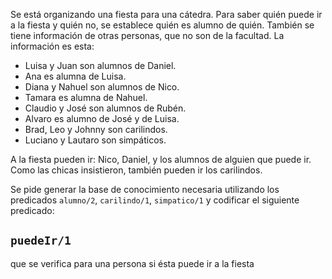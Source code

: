 Se está organizando una fiesta para una cátedra. Para saber quién puede ir a la fiesta y quién no, se establece quién es alumno de quién. También se tiene información de otras personas, que no son de la facultad.
La información es esta:

* Luisa y Juan son alumnos de Daniel.
* Ana es alumna de Luisa.
* Diana y Nahuel son alumnos de Nico.
* Tamara es alumna de Nahuel.
* Claudio y José son alumnos de Rubén.
* Alvaro es alumno de José y de Luisa.
* Brad, Leo y Johnny son carilindos.
* Luciano y Lautaro son simpáticos. 

A la fiesta pueden ir: Nico, Daniel, y los alumnos de alguien que puede ir.
Como las chicas insistieron, también pueden ir los carilindos.

Se pide generar la base de conocimiento necesaria utilizando los predicados `alumno/2`, `carilindo/1`, `simpatico/1` y codificar el siguiente predicado:

## `puedeIr/1`

que se verifica para una persona si ésta puede ir a la fiesta 

